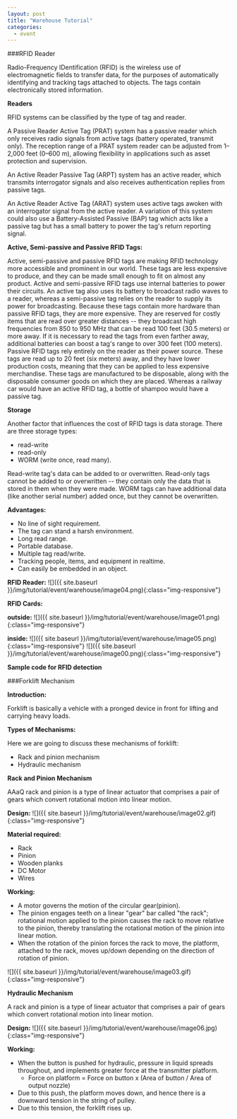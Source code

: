```yaml
---
layout: post
title: "Warehouse Tutorial"
categories:
  - event
---
```


###RFID Reader

Radio-Frequency IDentification (RFID) is the wireless use of electromagnetic fields to transfer data, for the purposes of automatically identifying and tracking tags attached to objects. The tags contain electronically stored information.

**Readers**

RFID systems can be classified by the type of tag and reader.

A Passive Reader Active Tag (PRAT) system has a passive reader which only receives radio signals from active tags (battery operated, transmit only). The reception range of a PRAT system reader can be adjusted from 1–2,000 feet (0–600 m), allowing flexibility in applications such as asset protection and supervision.

An Active Reader Passive Tag (ARPT) system has an active reader, which transmits interrogator signals and also receives authentication replies from passive tags.

An Active Reader Active Tag (ARAT) system uses active tags awoken with an interrogator signal from the active reader. A variation of this system could also use a Battery-Assisted Passive (BAP) tag which acts like a passive tag but has a small battery to power the tag's return reporting signal.

**Active, Semi-passive and Passive RFID Tags:**

Active, semi-passive and passive RFID tags are making RFID technology more accessible and prominent in our world. These tags are less expensive to produce, and they can be made small enough to fit on almost any product.
Active and semi-passive RFID tags use internal batteries to power their circuits. An active tag also uses its battery to broadcast radio waves to a reader, whereas a semi-passive tag relies on the reader to supply its power for broadcasting. Because these tags contain more hardware than passive RFID tags, they are more expensive. They are reserved for costly items that are read over greater distances -- they broadcast high frequencies from 850 to 950 MHz that can be read 100 feet (30.5 meters) or more away. If it is necessary to read the tags from even farther away, additional batteries can boost a tag's range to over 300 feet (100 meters).
Passive RFID tags rely entirely on the reader as their power source. These tags are read up to 20 feet (six meters) away, and they have lower production costs, meaning that they can be applied to less expensive merchandise. These tags are manufactured to be disposable, along with the disposable consumer goods on which they are placed. Whereas a railway car would have an active RFID tag, a bottle of shampoo would have a passive tag.

**Storage**

Another factor that influences the cost of RFID tags is data storage. There are three storage types:

- read-write
- read-only
- WORM (write once, read many).

Read-write tag's data can be added to or overwritten.
Read-only tags cannot be added to or overwritten -- they contain only the data that is stored in them when they were made.
WORM tags can have additional data (like another serial number) added once, but they cannot be overwritten.

**Advantages:**

- No line of sight requirement.
- The tag can stand a harsh environment.
- Long read range.
- Portable database.
- Multiple tag read/write.
- Tracking people, items, and equipment in realtime.
- Can easily be embedded in an object.

**RFID Reader:**
![]({{ site.baseurl }}/img/tutorial/event/warehouse/image04.png){:class="img-responsive"}

**RFID Cards:**

**outside:**
![]({{ site.baseurl }}/img/tutorial/event/warehouse/image01.png){:class="img-responsive"}

**inside:**
![]({{ site.baseurl }}/img/tutorial/event/warehouse/image05.png){:class="img-responsive"}
![]({{ site.baseurl }}/img/tutorial/event/warehouse/image00.png){:class="img-responsive"}

**Sample code for RFID detection**

<script src="https://gist.github.com/sourishg/a98e3ff37cf5fe483f11.js"></script>

###Forklift Mechanism

**Introduction:**

Forklift is basically a vehicle with a pronged device in front for lifting and carrying heavy loads.

**Types of Mechanisms:**

Here we are going to discuss these mechanisms of forklift:

- Rack and pinion mechanism
- Hydraulic mechanism

**Rack and Pinion Mechanism**

AAaQ rack and pinion is a type of linear actuator that comprises a pair of gears which convert rotational motion into linear motion. 

**Design:**
![]({{ site.baseurl }}/img/tutorial/event/warehouse/image02.gif){:class="img-responsive"}

**Material required:**

- Rack
- Pinion
- Wooden planks
- DC Motor
- Wires

**Working:**

- A motor governs the motion of the circular gear(pinion).
- The pinion engages teeth on a linear "gear" bar called "the rack"; rotational motion applied to the pinion causes the rack to move relative to the pinion, thereby translating the rotational motion of the pinion into linear motion. 
- When the rotation of the pinion forces the rack to move, the platform, attached to the rack, moves up/down depending on the direction of rotation of pinion.

![]({{ site.baseurl }}/img/tutorial/event/warehouse/image03.gif){:class="img-responsive"}

**Hydraulic Mechanism**

A rack and pinion is a type of linear actuator that comprises a pair of gears which convert rotational motion into linear motion. 

**Design:**
![]({{ site.baseurl }}/img/tutorial/event/warehouse/image06.jpg){:class="img-responsive"}

**Working:**

- When the button is pushed for hydraulic, pressure in liquid spreads throughout, and implements greater force at the transmitter platform.
  - Force on platform = Force on button x (Area of button / Area of output nozzle)
- Due to this push, the platform moves down, and hence there is a downward tension in the string of pulley.
- Due to this tension, the forklift rises up.